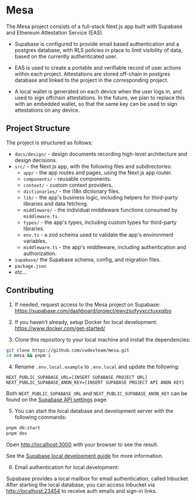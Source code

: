 # Mesa

The Mesa project consists of a full-stack Next.js app built with Supabase and Ethereum Attestation Service (EAS).

- Supabase is configured to provide email based authentication and a postgres database, with RLS policies in place to limit visibility of data, based on the currently authenticated user.

- EAS is used to create a portable and verifiable record of user actions within each project. Attestations are stored off-chain in postgres database and linked to the project in the corresponding project.

- A local wallet is generated on each device when the user logs in, and used to sign offchain attestations. In the future, we plan to replace this with an embedded wallet, so that the same key can be used to sign attestations on any device.

## Project Structure

The project is structured as follows:

- `docs/design/` - design documents recording high-level architecture and design decisions.
- `src/` - the Next.js app, with the following files and subdirectories:
  - `app/` - the app routes and pages, using the Next.js app router.
  - `components/` - reusable components.
  - `context/` - custom context providers.
  - `dictionaries/` - the i18n dictionary files.
  - `lib/` - the app's business logic, including helpers for third-party libraries and data fetching.
  - `middleware/` - the individual middleware functions consumed by `middleware.ts`.
  - `types/` - the app's types, including custom types for third-party libraries.
  - `env.ts` - a zod schema used to validate the app's environment variables.
  - `middleware.ts` - the app's middleware, including authentication and authorization.
- `supabase/` the Supabase schema, config, and migration files.
- `package.json`
- etc...

## Contributing

1. If needed, request access to the Mesa project on Supabase: https://supabase.com/dashboard/project/ewvzsofyvxcctuxxqibo

2. If you haven't already, setup Docker for local development: https://www.docker.com/get-started/

3. Clone this repository to your local machine and install the dependencies:

```bash
git clone https://github.com/cwdevteam/mesa.git
cd mesa && pnpm i
```

4. Rename `.env.local.example` to `.env.local` and update the following:

```
NEXT_PUBLIC_SUPABASE_URL=[INSERT SUPABASE PROJECT URL]
NEXT_PUBLIC_SUPABASE_ANON_KEY=[INSERT SUPABASE PROJECT API ANON KEY]
```

Both `NEXT_PUBLIC_SUPABASE_URL` and `NEXT_PUBLIC_SUPABASE_ANON_KEY` can be found on the [Supabase API settings](https://supabase.com/dashboard/project/ewvzsofyvxcctuxxqibo/settings/api) page.

5. You can start the local database and development server with the following commands:

```bash
pnpm db:start
pnpm dev
```

Open [http://localhost:3000](http://localhost:3000) with your browser to see the result.

See the [Supabase local development guide](https://supabase.com/docs/guides/local-development) for more information.

6. Email authentication for local development:

Supabase provides a local mailbox for email authentication, called Inbucket. After starting the local database, you can access Inbucket via [http://localhost:23454](http://localhost:23454) to receive auth emails and sign-in links.

